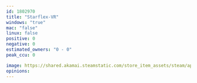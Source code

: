 ```yaml
---
id: 1802970
title: "Starflex-VR"
windows: "true"
mac: "false"
linux: false
positive: 0
negative: 0
estimated_owners: "0 - 0"
peak_ccu: 0

image: https://shared.akamai.steamstatic.com/store_item_assets/steam/apps/1802970/header.jpg?t=1685513136
opinions:
---
```

